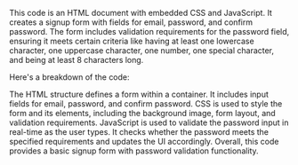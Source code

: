 This code is an HTML document with embedded CSS and JavaScript. It creates a signup form with fields for email, password, and confirm password. 
The form includes validation requirements for the password field, ensuring it meets certain criteria like having at least 
one lowercase character, one uppercase character, one number, one special character, and being at least 8 characters long.

Here's a breakdown of the code:

The HTML structure defines a form within a container. It includes input fields for email, password, and confirm password.
CSS is used to style the form and its elements, including the background image, form layout, and validation requirements.
JavaScript is used to validate the password input in real-time as the user types. It checks whether the password meets the specified requirements and updates the UI accordingly.
Overall, this code provides a basic signup form with password validation functionality.
